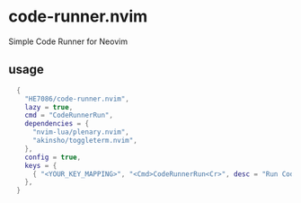 # code-runner.nvim
Simple Code Runner for Neovim

## usage
```lua
  {
    "HE7086/code-runner.nvim",
    lazy = true,
    cmd = "CodeRunnerRun",
    dependencies = {
      "nvim-lua/plenary.nvim",
      "akinsho/toggleterm.nvim",
    },
    config = true,
    keys = {
      { "<YOUR_KEY_MAPPING>", "<Cmd>CodeRunnerRun<Cr>", desc = "Run Code" },
    },
  }
```
